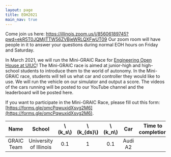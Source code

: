 ```yaml
---
layout: page
title: EOH2021
main_nav: true
---
```


Come join us here: https://illinois.zoom.us/j/85606189745?pwd=ekR5T0JQMjlTTW56ZVBjeWRLQXFwUT09
Our zoom room will have people in it to answer your questions during normal EOH hours on Friday and Saturday.

In March 2021, we will run the Mini-GRAIC Race for [Engineering Open House at UIUC](https://eohillinois.org/)!
The Mini-GRAIC race is aimed at junior-high and high-school students to introduce them to the world of autonomy.
In the Mini-GRAIC race, students will tell us what car and controller they would like to use.
We will run the vehicle on our simulator and output a score.
The videos of the cars running will be posted to our YouTube channel and the leaderboard will be posted here.

If you want to participate in the Mini-GRAIC Race, please fill out this form: [https://forms.gle/omcPqwuxidXsvg2M6](https://forms.gle/omcPqwuxidXsvg2M6).

|Name|School|\\(k_s\\)|\\(k_{ds}\\)|\\(k_n\\)|Car|Time to completion|Score|Place|
|:--:|:----:|:-------:|:----------:|:-------:|:-:|:----------------:|:---:|:---:|
|GRAIC Team|University of Illinois|0.1|1|0.1|Audi A2| | |1|
